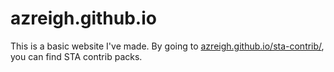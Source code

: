 # azreigh.github.io
This is a basic website I've made.
By going to [azreigh.github.io/sta-contrib/](https://azreigh.github.io/sta-contrib/), you can find STA contrib packs.